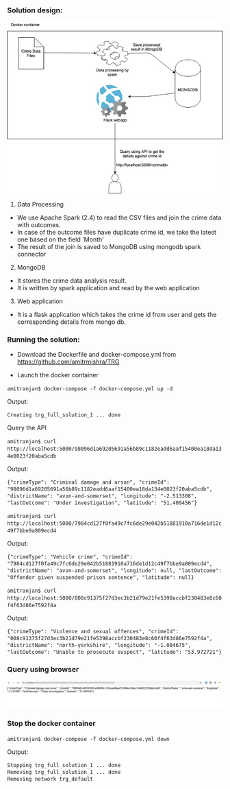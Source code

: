 ### Solution design:
![Image](images/Design.jpg)

1. Data Processing

 - We use Apache Spark (2.4) to read the CSV files and join the crime data with outcomes.
 - In case of the outcome files have duplicate crime id, we take the latest one based on the field 'Month'
 - The result of the join is saved to MongoDB using mongodb spark connector

2. MongoDB

 - It stores the crime data analysis result.
 - It is written by spark application and read by the web application

3. Web application

 - It is a flask application which takes the crime id from user and gets the corresponding details from mongo db.


### Running the solution:

 - Download the Dockerfile and docker-compose.yml from https://github.com/amitrmishra/TRG

 - Launch the docker container

`amitranjan$ docker-compose -f docker-compose.yml up -d`

Output:
```Creating network "trg_default" with the default driver
Creating trg_full_solution_1 ... done
```

Query the API

`amitranjan$ curl http://localhost:5000/98096d1a69205691a56b89c1182eadd6aaf15400ea18da134e0023f20aba5cdb`

Output:
```
{"crimeType": "Criminal damage and arson", "crimeId": "98096d1a69205691a56b89c1182eadd6aaf15400ea18da134e0023f20aba5cdb", "districtName": "avon-and-somerset", "longitude": "-2.513308", "lastOutcome": "Under investigation", "latitude": "51.409456"}
```

`amitranjan$ curl http://localhost:5000/7984cd127f0fa49c7fc6de29e042b51881910a716de1d12c49f7bbe9a809ecd4`

Output:
```
{"crimeType": "Vehicle crime", "crimeId": "7984cd127f0fa49c7fc6de29e042b51881910a716de1d12c49f7bbe9a809ecd4", "districtName": "avon-and-somerset", "longitude": null, "lastOutcome": "Offender given suspended prison sentence", "latitude": null}
```

`amitranjan$ curl http://localhost:5000/008c91375f27d3ec3b21d79e21fe5398accbf230483e8c60f4f63d86e7592f4a`

Output:
```
{"crimeType": "Violence and sexual offences", "crimeId": "008c91375f27d3ec3b21d79e21fe5398accbf230483e8c60f4f63d86e7592f4a", "districtName": "north-yorkshire", "longitude": "-1.084675", "lastOutcome": "Unable to prosecute suspect", "latitude": "53.972721"}
```

### Query using browser

![Image](images/API%20Call.png)

### Stop the docker container
`amitranjan$ docker-compose -f docker-compose.yml down`

Output:
```
Stopping trg_full_solution_1 ... done
Removing trg_full_solution_1 ... done
Removing network trg_default
```
